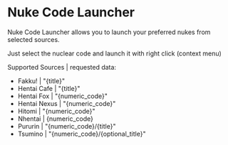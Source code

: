 # Nuke Code Launcher
Nuke Code Launcher allows you to launch your preferred nukes from selected sources.

Just select the nuclear code and launch it with right click (context menu)

Supported Sources | requested data:

- Fakku! | "{title}"
- Hentai Cafe | "{title}"
- Hentai Fox | "{numeric_code}"
- Hentai Nexus | "{numeric_code}"
- Hitomi | "{numeric_code}"
- Nhentai | {numeric_code}
- Pururin | "{numeric_code}/{title}"
- Tsumino | "{numeric_code}/{optional_title}"